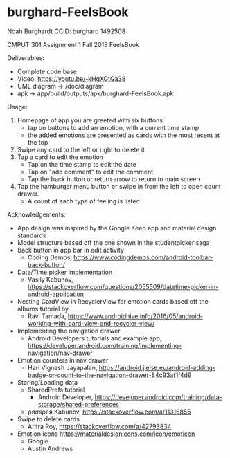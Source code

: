 # burghard-FeelsBook

﻿Noah Burghardt
CCID: burghard
1492508

CMPUT 301 Assignment 1 Fall 2018
FeelsBook

Deliverables:
  * Complete code base
  * Video: https://youtu.be/-kHgXGtGa38
  * UML diagram -> /doc/diagram
  * apk -> app/build/outputs/apk/burghard-FeelsBook.apk

Usage:
1. Homepage of app you are greeted with six buttons
    * tap on buttons to add an emotion, with a current time stamp
    * the added emotions are presented as cards with the most recent at the top
2. Swipe any card to the left or right to delete it
3. Tap a card to edit the emotion
    * Tap on the time stamp to edit the date
    * Tap on "add comment" to edit the comment
    * Tap the back button or return arrow to return to main screen
4. Tap the hamburger menu button or swipe in from the left to open count drawer.
    * A count of each type of feeling is listed

Acknowledgements:
 - App design was inspired by the Google Keep app and material design standards
 - Model structure based off the one shown in the studentpicker saga
 - Back button in app bar in edit activity
 	- Coding Demos, https://www.codingdemos.com/android-toolbar-back-button/
 - Date/Time picker implementation
 	- Vasily Kabunov, https://stackoverflow.com/questions/2055509/datetime-picker-in-android-application
 - Nesting CardView in RecyclerView for emotion cards based off the albums tutorial by
 	- Ravi Tamada, https://www.androidhive.info/2016/05/android-working-with-card-view-and-recycler-view/
 - Implementing the navigation drawer
 	- Android Developers tutorials and example app, https://developer.android.com/training/implementing-navigation/nav-drawer
 - Emotion counters in nav drawer
 	- Hari Vignesh Jayapalan, https://android.jlelse.eu/android-adding-badge-or-count-to-the-navigation-drawer-84c93af1f4d9
 - Storing/Loading data
 	- SharedPrefs tutorial
 		- Android Developer, https://developer.android.com/training/data-storage/shared-preferences
 	- ρяσѕρєя Kabunov, https://stackoverflow.com/a/11316855
 - Swipe to delete cards
 	- Aritra Roy, https://stackoverflow.com/a/42793834
 - Emotion icons https://materialdesignicons.com/icon/emoticon
    - Google
 	- Austin Andrews
